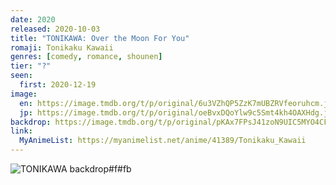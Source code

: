 ```yaml
---
date: 2020
released: 2020-10-03
title: "TONIKAWA: Over the Moon For You"
romaji: Tonikaku Kawaii
genres: [comedy, romance, shounen]
tier: "?"
seen:
  first: 2020-12-19
image:
  en: https://image.tmdb.org/t/p/original/6u3VZhQP5ZzK7mUBZRVfeoruhcm.jpg
  jp: https://image.tmdb.org/t/p/original/oeBvxDQoYlw9c5Smt4kh4OAXHdg.jpg
backdrop: https://image.tmdb.org/t/p/original/pKAx7FPsJ41zoN9UIC5MYO4CFsH.jpg
link:
  MyAnimeList: https://myanimelist.net/anime/41389/Tonikaku_Kawaii
---
```


![TONIKAWA backdrop#f#fb](https://image.tmdb.org/t/p/original/rnf2BDKeF1sxPEPhAcdvL0auuxr.jpg "Source: TMDB")
